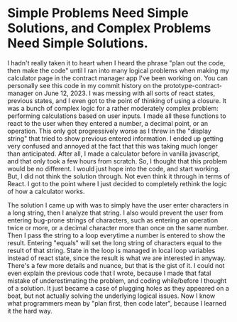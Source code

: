 # Simple Problems Need Simple Solutions, and Complex Problems Need Simple Solutions.

I hadn't really taken it to heart when I heard the phrase "plan out the code, then make the code" until I ran into many logical problems when making my calculator page in the contract manager app I've been working on. You can personally see this code in my commit history on the prototype-contract-manager on June 12, 2023. I was messing with all sorts of react states, previous states, and I even got to the point of thinking of using a closure. It was a bunch of complex logic for a rather moderately complex problem: performing calculations based on user inputs. I made all these functions to react to the user when they entered a number, a decimal point, or an operation. This only got progressively worse as I threw in the "display string" that tried to show previous entered information. I ended up getting very confused and annoyed at the fact that this was taking much longer than anticipated. After all, I made a calculator before in vanilla javascript, and that only took a few hours from scratch. So, I thought that this problem would be no different. I would just hope into the code, and start working. But, I did not think the solution through. Not even think it through in terms of React. I got to the point where I just decided to completely rethink the logic of how a calculator works.

The solution I came up with was to simply have the user enter characters in a long string, then I analyze that string. I also would prevent the user from entering bug-prone strings of characters, such as entering an operation twice or more, or a decimal character more than once on the same number. Then I pass the string to a loop everytime a number is entered to show the result. Entering "equals" will set the long string of characters equal to the result of that string. State in the loop is managed in local loop variables instead of react state, since the result is what we are interested in anyway. There's a few more details and nuance, but that is the gist of it. I could not even explain the previous code that I wrote, because I made that fatal mistake of underestimating the problem, and coding while/before I thought of a solution. It just became a case of plugging holes as they appeared on a boat, but not actually solving the underlying logical issues. Now I know what programmers mean by "plan first, then code later", because I learned it the hard way. 
